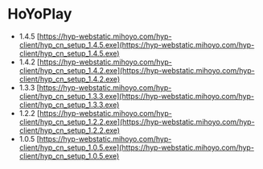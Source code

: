 # HoYoPlay

- 1.4.5 [https://hyp-webstatic.mihoyo.com/hyp-client/hyp_cn_setup_1.4.5.exe](https://hyp-webstatic.mihoyo.com/hyp-client/hyp_cn_setup_1.4.5.exe)
- 1.4.2 [https://hyp-webstatic.mihoyo.com/hyp-client/hyp_cn_setup_1.4.2.exe](https://hyp-webstatic.mihoyo.com/hyp-client/hyp_cn_setup_1.4.2.exe)
- 1.3.3 [https://hyp-webstatic.mihoyo.com/hyp-client/hyp_cn_setup_1.3.3.exe](https://hyp-webstatic.mihoyo.com/hyp-client/hyp_cn_setup_1.3.3.exe)
- 1.2.2 [https://hyp-webstatic.mihoyo.com/hyp-client/hyp_cn_setup_1.2.2.exe](https://hyp-webstatic.mihoyo.com/hyp-client/hyp_cn_setup_1.2.2.exe)
- 1.0.5 [https://hyp-webstatic.mihoyo.com/hyp-client/hyp_cn_setup_1.0.5.exe](https://hyp-webstatic.mihoyo.com/hyp-client/hyp_cn_setup_1.0.5.exe)
